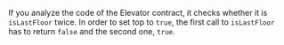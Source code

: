 If you analyze the code of the Elevator contract, it checks whether it is `isLastFloor` twice.
In order to set top to `true`, the first call to `isLastFloor` has to return `false` and the second one, `true`.

